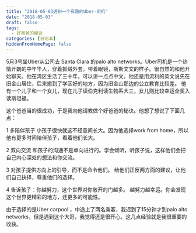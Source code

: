 ```yaml
---
title: "2018-05-03遇到一个有趣的Uber-司机"
date: "2018-05-03"
draft: false
tags:
  - 好爸爸的秘诀
categories: [日记本]
hiddenFromHomePage: false
---
```

5月3号坐Uber从公司去 Santa Clara 的palo alto networks。Uber司机是一个热情开朗的中年华人，穿着抓绒外套，带着眼镜，斯斯文文的样子。很自然的和他开始聊天。他在湾区生活了三十年，可以讲一点点中文。他还是用流利的英文说先在旧金山居住，后来搬到了学区好的地方，因为旧金山那边的公立教育比较差。 他有一个儿子和一个女儿，现在儿子读伯克利读生物系大三，女儿则比较幸运全奖入读斯坦福。

这个爸爸当的很成功，于是我向他请教做个好爸爸的秘诀。他想了想说了下面几点：

1 多陪伴孩子
  小孩子很快就这不经意间长大。因为他选择work from home，所以他有更多时间陪伴孩子，看着他们长大。

2 双向交流
  和孩子的沟通不是单向进行的。学会倾听，听孩子说，这样他们会把自己内心深处的想法和你交流。
 
3 对孩子提供方向上的引导，而不是命令他们。 
  给他们正反两方面的建议，让他们自己抉择，尊重他们的选择。

4 告诉孩子：你越努力，这个世界对你敞开的门越多。
  越努力越幸运。你会发现这个世界更精彩的地方，还更多的可能性。  

由于选择的是Uber carpool ，中途上了两名乘客，我迟到了15分钟才到palo alto networks，但是遇到这个大哥，我觉得还是很开心。这几点经验就是我很重要的收获。
